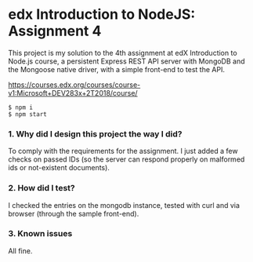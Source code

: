 edx Introduction to NodeJS: Assignment 4
=====

This project is my solution to the 4th assignment at edX Introduction to Node.js course, a persistent Express REST API server with MongoDB and the Mongoose native driver, with a simple front-end to test the API. 

https://courses.edx.org/courses/course-v1:Microsoft+DEV283x+2T2018/course/


```
$ npm i 
$ npm start 
```

### 1. Why did I design this project the way I did?

To comply with the requirements for the assignment. I just added a few checks on passed IDs (so the server can respond properly on malformed ids or not-existent documents).

### 2. How did I test?

I checked the entries on the mongodb instance, tested with curl and via browser (through the sample front-end). 

### 3. Known issues

All fine.
